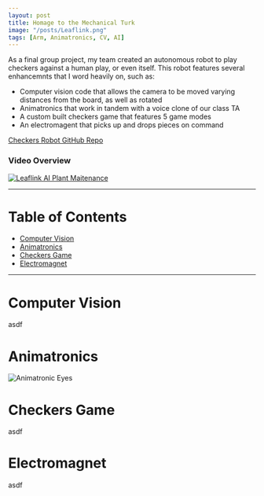 ```yaml
---
layout: post
title: Homage to the Mechanical Turk
image: "/posts/Leaflink.png"
tags: [Arm, Animatronics, CV, AI]
---
```


As a final group project, my team created an autonomous robot to play checkers against a human play, or even itself. This robot features several enhancemnts that I word heavily on, such as:
- Computer vision code that allows the camera to be moved varying distances from the board, as well as rotated
- Animatronics that work in tandem with a voice clone of our class TA
- A custom built checkers game that features 5 game modes
- An electromagent that picks up and drops pieces on command

<a href="https://github.com/JaredBaileyDuke/checkers-bot" target="_blank">Checkers Robot GitHub Repo</a>

### Video Overview
[![Leaflink AI Plant Maitenance](https://img.youtube.com/vi/W6LuD98H4Ts/maxresdefault.jpg)](https://www.youtube.com/watch?v=W6LuD98H4Ts)

___

# Table of Contents

- [Computer Vision](#cv)
- [Animatronics](#animatronics)
- [Checkers Game](#checkers)
- [Electromagnet](#electromagnet)

___

# Computer Vision <a name="cv"></a>
asdf

# Animatronics <a name="animatronics"></a>
![Animatronic Eyes](https://github.com/JaredLBailey/JaredLBailey.github.io/blob/master/img/posts/Eyes-0.gif)


# Checkers Game <a name="checkers"></a>
asdf

# Electromagnet <a name="electromagnet"></a>
asdf

